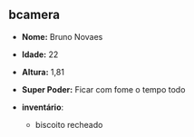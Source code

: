 bcamera
-------

- **Nome:** Bruno Novaes
- **Idade:** 22
- **Altura:** 1,81
- **Super Poder:** Ficar com fome o tempo todo

- **inventário**:
	- biscoito recheado